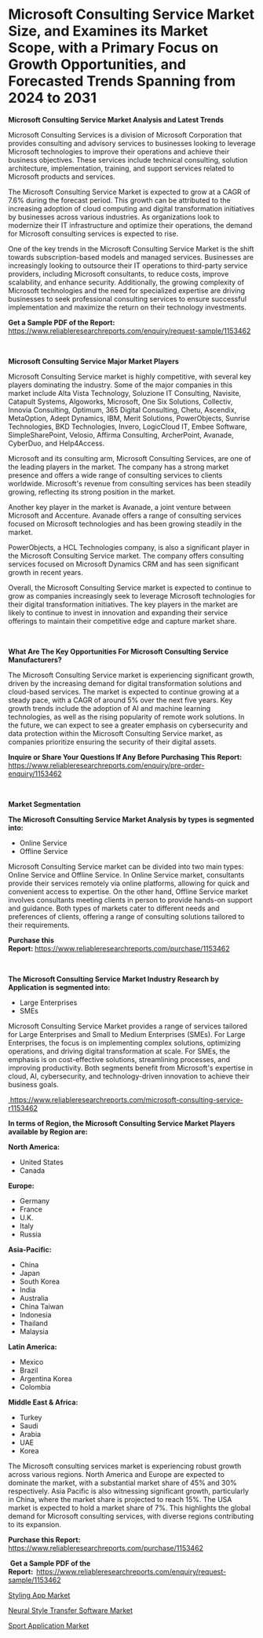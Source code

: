 <p><h1>Microsoft Consulting Service Market Size, and Examines its Market Scope, with a Primary Focus on Growth Opportunities, and Forecasted Trends Spanning from 2024 to 2031</h1></p><p><strong>Microsoft Consulting Service Market Analysis and Latest Trends</strong></p>
<p><p>Microsoft Consulting Services is a division of Microsoft Corporation that provides consulting and advisory services to businesses looking to leverage Microsoft technologies to improve their operations and achieve their business objectives. These services include technical consulting, solution architecture, implementation, training, and support services related to Microsoft products and services.</p><p>The Microsoft Consulting Service Market is expected to grow at a CAGR of 7.6% during the forecast period. This growth can be attributed to the increasing adoption of cloud computing and digital transformation initiatives by businesses across various industries. As organizations look to modernize their IT infrastructure and optimize their operations, the demand for Microsoft consulting services is expected to rise.</p><p>One of the key trends in the Microsoft Consulting Service Market is the shift towards subscription-based models and managed services. Businesses are increasingly looking to outsource their IT operations to third-party service providers, including Microsoft consultants, to reduce costs, improve scalability, and enhance security. Additionally, the growing complexity of Microsoft technologies and the need for specialized expertise are driving businesses to seek professional consulting services to ensure successful implementation and maximize the return on their technology investments.</p></p>
<p><strong>Get a Sample PDF of the Report:&nbsp;</strong> <a href="https://www.reliableresearchreports.com/enquiry/request-sample/1153462">https://www.reliableresearchreports.com/enquiry/request-sample/1153462</a></p>
<p>&nbsp;</p>
<p><strong>Microsoft Consulting Service Major Market Players</strong></p>
<p><p>Microsoft Consulting Service market is highly competitive, with several key players dominating the industry. Some of the major companies in this market include Alta Vista Technology, Soluzione IT Consulting, Navisite, Catapult Systems, Algoworks, Microsoft, One Six Solutions, Collectiv, Innovia Consulting, Optimum, 365 Digital Consulting, Chetu, Ascendix, MetaOption, Adept Dynamics, IBM, Merit Solutions, PowerObjects, Sunrise Technologies, BKD Technologies, Invero, LogicCloud IT, Embee Software, SimpleSharePoint, Velosio, Affirma Consulting, ArcherPoint, Avanade, CyberDuo, and Help4Access.</p><p>Microsoft and its consulting arm, Microsoft Consulting Services, are one of the leading players in the market. The company has a strong market presence and offers a wide range of consulting services to clients worldwide. Microsoft's revenue from consulting services has been steadily growing, reflecting its strong position in the market.</p><p>Another key player in the market is Avanade, a joint venture between Microsoft and Accenture. Avanade offers a range of consulting services focused on Microsoft technologies and has been growing steadily in the market.</p><p>PowerObjects, a HCL Technologies company, is also a significant player in the Microsoft Consulting Service market. The company offers consulting services focused on Microsoft Dynamics CRM and has seen significant growth in recent years.</p><p>Overall, the Microsoft Consulting Service market is expected to continue to grow as companies increasingly seek to leverage Microsoft technologies for their digital transformation initiatives. The key players in the market are likely to continue to invest in innovation and expanding their service offerings to maintain their competitive edge and capture market share.</p></p>
<p>&nbsp;</p>
<p><strong>What Are The Key Opportunities For Microsoft Consulting Service Manufacturers?</strong></p>
<p><p>The Microsoft Consulting Service market is experiencing significant growth, driven by the increasing demand for digital transformation solutions and cloud-based services. The market is expected to continue growing at a steady pace, with a CAGR of around 5% over the next five years. Key growth trends include the adoption of AI and machine learning technologies, as well as the rising popularity of remote work solutions. In the future, we can expect to see a greater emphasis on cybersecurity and data protection within the Microsoft Consulting Service market, as companies prioritize ensuring the security of their digital assets.</p></p>
<p><strong>Inquire or Share Your Questions If Any Before Purchasing This Report:</strong> <a href="https://www.reliableresearchreports.com/enquiry/pre-order-enquiry/1153462">https://www.reliableresearchreports.com/enquiry/pre-order-enquiry/1153462</a></p>
<p>&nbsp;</p>
<p><strong>Market Segmentation</strong></p>
<p><strong>The Microsoft Consulting Service Market Analysis by types is segmented into:</strong></p>
<p><ul><li>Online Service</li><li>Offline Service</li></ul></p>
<p><p>Microsoft Consulting Service market can be divided into two main types: Online Service and Offline Service. In Online Service market, consultants provide their services remotely via online platforms, allowing for quick and convenient access to expertise. On the other hand, Offline Service market involves consultants meeting clients in person to provide hands-on support and guidance. Both types of markets cater to different needs and preferences of clients, offering a range of consulting solutions tailored to their requirements.</p></p>
<p><strong>Purchase this Report:&nbsp;</strong><a href="https://www.reliableresearchreports.com/purchase/1153462">https://www.reliableresearchreports.com/purchase/1153462</a></p>
<p>&nbsp;</p>
<p><strong>The Microsoft Consulting Service Market Industry Research by Application is segmented into:</strong></p>
<p><ul><li>Large Enterprises</li><li>SMEs</li></ul></p>
<p><p>Microsoft Consulting Service Market provides a range of services tailored for Large Enterprises and Small to Medium Enterprises (SMEs). For Large Enterprises, the focus is on implementing complex solutions, optimizing operations, and driving digital transformation at scale. For SMEs, the emphasis is on cost-effective solutions, streamlining processes, and improving productivity. Both segments benefit from Microsoft's expertise in cloud, AI, cybersecurity, and technology-driven innovation to achieve their business goals.</p></p>
<p><a href="https://www.reliableresearchreports.com/microsoft-consulting-service-r1153462">&nbsp;https://www.reliableresearchreports.com/microsoft-consulting-service-r1153462</a></p>
<p><strong>In terms of Region, the Microsoft Consulting Service Market Players available by Region are:</strong></p>
<p>
    <p> <strong> North America: </strong>
        <ul>
            <li>United States</li>
            <li>Canada</li>
        </ul>
        </p> 
    <p> <strong> Europe: </strong>
        <ul>
            <li>Germany</li>
            <li>France</li>
            <li>U.K.</li>
            <li>Italy</li>
            <li>Russia</li>
        </ul>
        </p> 
    <p> <strong> Asia-Pacific: </strong>
        <ul>
            <li>China</li>
            <li>Japan</li>
            <li>South Korea</li>
            <li>India</li>
            <li>Australia</li>
            <li>China Taiwan</li>
            <li>Indonesia</li>
            <li>Thailand</li>
            <li>Malaysia</li>
        </ul>
        </p> 
    <p> <strong> Latin America: </strong>
        <ul>
            <li>Mexico</li>
            <li>Brazil</li>
            <li>Argentina Korea</li>
            <li>Colombia</li>
        </ul>
        </p> 
    <p> <strong> Middle East & Africa: </strong>
        <ul>
            <li>Turkey</li>
            <li>Saudi</li>
            <li>Arabia</li>
            <li>UAE</li>
            <li>Korea</li>
        </ul>
    </p>
    </p>
<p><p>The Microsoft consulting services market is experiencing robust growth across various regions. North America and Europe are expected to dominate the market, with a substantial market share of 45% and 30% respectively. Asia Pacific is also witnessing significant growth, particularly in China, where the market share is projected to reach 15%. The USA market is expected to hold a market share of 7%. This highlights the global demand for Microsoft consulting services, with diverse regions contributing to its expansion.</p></p>
<p><strong>Purchase this Report: </strong><a href="https://www.reliableresearchreports.com/purchase/1153462">https://www.reliableresearchreports.com/purchase/1153462</a></p>
<p>&nbsp;<strong>Get a Sample PDF of the Report:&nbsp;&nbsp;</strong><a href="https://www.reliableresearchreports.com/enquiry/request-sample/1153462">https://www.reliableresearchreports.com/enquiry/request-sample/1153462</a></p>
<p><strong></strong></p>
<p><p><a href="https://github.com/elizabethdagraca/Market-Research-Report-List-4/blob/main/styling-app-market.md">Styling App Market</a></p><p><a href="https://github.com/mbisetmhermsr/Market-Research-Report-List-3/blob/main/neural-style-transfer-software-market.md">Neural Style Transfer Software Market</a></p><p><a href="https://github.com/santosh758595/Market-Research-Report-List-5/blob/main/sport-application-market.md">Sport Application Market</a></p></p>